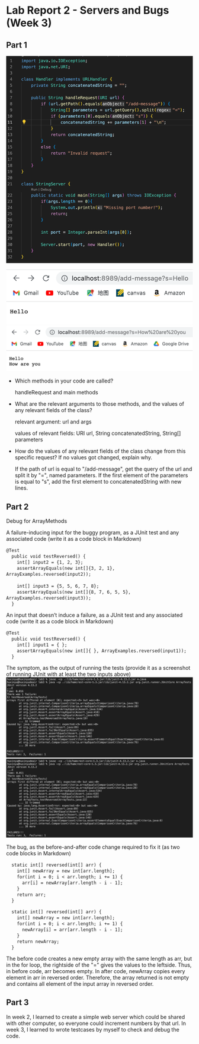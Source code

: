 # Lab Report 2 - Servers and Bugs (Week 3)

## Part 1
![Image](lab3_3.png)

![Image](lab3_1.png)
![Image](lab3_2.png)


* Which methods in your code are called?

  handleRequest and main methods

* What are the relevant arguments to those methods, and the values of any relevant fields of the class?

  relevant argument: url and args

  values of relevant fields: URI url, String concatenatedString, String[] parameters

* How do the values of any relevant fields of the class change from this specific request? If no values got changed, explain why.

  If the path of url is equal to "/add-message", get the query of the url and split it by "=", named parameters. If the first element of the parameters is equal to "s", add the first element to concatenatedString with new lines.


## Part 2
Debug for ArrayMethods

A failure-inducing input for the buggy program, as a JUnit test and any associated code (write it as a code block in Markdown)
```
@Test
  public void testReversed() {
    int[] input2 = {1, 2, 3};
    assertArrayEquals(new int[]{3, 2, 1}, ArrayExamples.reversed(input2));
    
    int[] input3 = {5, 5, 6, 7, 8}; 
    assertArrayEquals(new int[]{8, 7, 6, 5, 5}, ArrayExamples.reversed(input3));
  }
```

An input that doesn’t induce a failure, as a JUnit test and any associated code (write it as a code block in Markdown)
```
@Test
  public void testReversed() {
    int[] input1 = { };
    assertArrayEquals(new int[]{ }, ArrayExamples.reversed(input1));
  }
```

The symptom, as the output of running the tests (provide it as a screenshot of running JUnit with at least the two inputs above)
![Image](lab3_4.png)
![Image](lab3_5.png)

The bug, as the before-and-after code change required to fix it (as two code blocks in Markdown)
```
  static int[] reversed(int[] arr) {
    int[] newArray = new int[arr.length];
    for(int i = 0; i < arr.length; i += 1) {
      arr[i] = newArray[arr.length - i - 1];
    }
    return arr;
  }
```

```
  static int[] reversed(int[] arr) {
    int[] newArray = new int[arr.length];
    for(int i = 0; i < arr.length; i += 1) {
      newArray[i] = arr[arr.length - i - 1];
    }
    return newArray;
  }
```

The before code creates a new empty array with the same length as arr, but in the for loop, the rightside of the "=" gives the values to the leftside. Thus, in before code, arr becomes empty. In after code, newArray copies every element in arr in reversed order. Therefore, the array returned is not empty and contains all element of the input array in reversed order. 


## Part 3
In week 2, I learned to create a simple web server which could be shared with other computer, so everyone could increment numbers by that url. 
In week 3, I learned to wrote testcases by myself to check and debug the code. 
